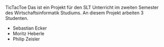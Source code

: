 TicTacToe
Das ist ein Projekt für den SLT Unterricht im zweiten Semester des Wirtschaftsinformatik Studiums. An diesem Projekt arbeiten 3 Studenten.

<ul>
<li>Sebastian Ecker</li>
<li>Moritz Heberle</li>
<li>Philip Zeisler</li>
</ul>


